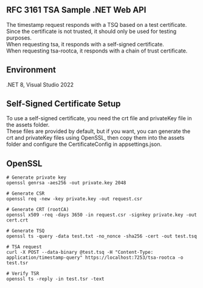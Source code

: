 ## RFC 3161 TSA Sample .NET Web API
The timestamp request responds with a TSQ based on a test certificate.  
Since the certificate is not trusted, it should only be used for testing purposes.  
When requesting tsa, it responds with a self-signed certificate.  
When requesting tsa-rootca, it responds with a chain of trust certificate.  

## Environment
.NET 8, Visual Studio 2022

## Self-Signed Certificate Setup
To use a self-signed certificate, you need the crt file and privateKey file in the assets folder.  
These files are provided by default, but if you want, you can generate the crt and privateKey files using OpenSSL, then copy them into the assets folder and configure the CertificateConfig in appsettings.json.

## OpenSSL
```
# Generate private key
openssl genrsa -aes256 -out private.key 2048

# Generate CSR
openssl req -new -key private.key -out request.csr

# Generate CRT (rootCA)
openssl x509 -req -days 3650 -in request.csr -signkey private.key -out cert.crt

# Generate TSQ
openssl ts -query -data test.txt -no_nonce -sha256 -cert -out test.tsq

# TSA request
curl -X POST --data-binary @test.tsq -H "Content-Type: application/timestamp-query" https://localhost:7253/tsa-rootca -o test.tsr

# Verify TSR
openssl ts -reply -in test.tsr -text
```